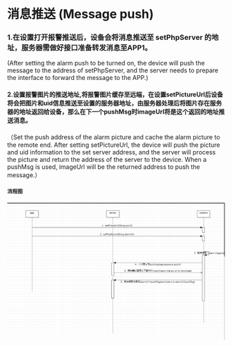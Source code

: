 # 消息推送 (Message push)

### 1.在设置打开报警推送后，设备会将消息推送至 setPhpServer 的地址，服务器需做好接口准备转发消息至APP1。
(After setting the alarm push to be turned on, the device will push the message to the address of setPhpServer, and the server needs to prepare the interface to forward the message to the APP.)

#### 2.设置报警图片的推送地址,将报警图片缓存至远端，在设置setPictureUrl后设备将会把图片和uid信息推送至设置的服务器地址，由服务器处理后将图片存在服务器的地址返回给设备，那么在下一个pushMsg时imageUrl将是这个返回的地址推送消息。

（Set the push address of the alarm picture and cache the alarm picture to the remote end. After setting setPictureUrl, the device will push the picture and uid information to the set server address, and the server will process the picture and return the address of the server to the device. When a pushMsg is used, imageUrl will be the returned address to push the message.）



#### `流程图`

![alarmPushProcess](https://github.com/TopCode280/MonitorGitBook/blob/master/images/alarmPushProcess.png)